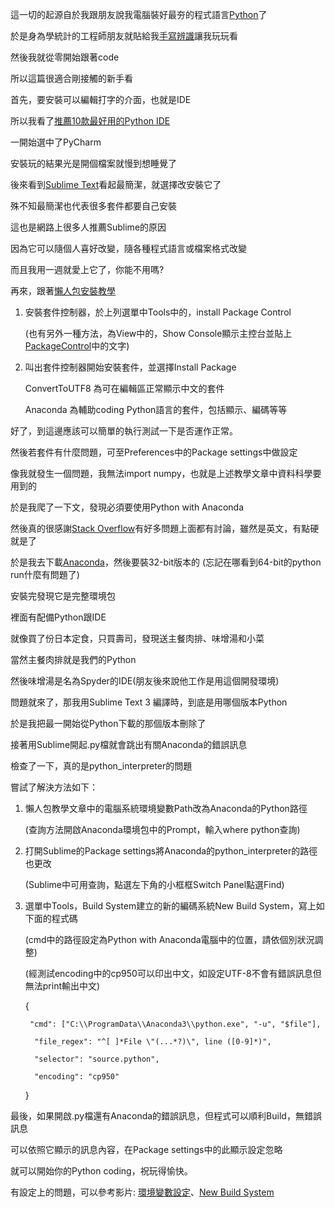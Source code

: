 這一切的起源自於我跟朋友說我電腦裝好最夯的程式語言[Python](https://www.python.org/)了

於是身為學統計的工程師朋友就貼給我[手寫辨識](https://ithelp.ithome.com.tw/articles/10187912)讓我玩玩看

然後我就從零開始跟著code

所以這篇很適合剛接觸的新手看

首先，要安裝可以編輯打字的介面，也就是IDE

所以我看了[推薦10款最好用的Python IDE](https://read01.com/zh-tw/Dx5BKQ.html)

一開始選中了PyCharm

安裝玩的結果光是開個檔案就慢到想睡覺了

後來看到[Sublime Text](https://www.sublimetext.com/)看起最簡潔，就選擇改安裝它了

殊不知最簡潔也代表很多套件都要自己安裝

這也是網路上很多人推薦Sublime的原因

因為它可以隨個人喜好改變，隨各種程式語言或檔案格式改變

而且我用一週就愛上它了，你能不用嗎?

再來，跟著[懶人包安裝教學](http://killer0001.blogspot.tw/2017/01/python-sublime-text-3.html)

1. 安裝套件控制器，於上列選單中Tools中的，install Package Control

   (也有另外一種方法，為View中的，Show Console顯示主控台並貼上[PackageControl](https://packagecontrol.io/installation)中的文字)

2. 叫出套件控制器開始安裝套件，並選擇Install Package

   ConvertToUTF8 為可在編輯區正常顯示中文的套件

   Anaconda 為輔助coding Python語言的套件，包括顯示、編碼等等

好了，到這邊應該可以簡單的執行測試一下是否運作正常。

然後若套件有什麼問題，可至Preferences中的Package settings中做設定

像我就發生一個問題，我無法import numpy，也就是上述教學文章中資料科學要用到的

於是我爬了一下文，發現必須要使用Python with Anaconda

然後真的很感謝[Stack Overflow](https://stackoverflow.com/)有好多問題上面都有討論，雖然是英文，有點硬就是了

於是我去下載[Anaconda](https://www.anaconda.com/download/)，然後要裝32-bit版本的 (忘記在哪看到64-bit的python run什麼有問題了)

安裝完發現它是完整環境包

裡面有配備Python跟IDE

就像買了份日本定食，只買壽司，發現送主餐肉排、味增湯和小菜

當然主餐肉排就是我們的Python

然後味增湯是名為Spyder的IDE(朋友後來說他工作是用這個開發環境)

問題就來了，那我用Sublime Text 3 編譯時，到底是用哪個版本Python

於是我把最一開始從Python下載的那個版本刪除了

接著用Sublime開起.py檔就會跳出有關Anaconda的錯誤訊息

檢查了一下，真的是python_interpreter的問題

嘗試了解決方法如下：

1. 懶人包教學文章中的電腦系統環境變數Path改為Anaconda的Python路徑

   (查詢方法開啟Anaconda環境包中的Prompt，輸入where python查詢)

2. 打開Sublime的Package settings將Anaconda的python_interpreter的路徑也更改

   (Sublime中可用查詢，點選左下角的小框框Switch Panel點選Find)

3. 選單中Tools，Build System建立的新的編碼系統New Build System，寫上如下面的程式碼

   (cmd中的路徑設定為Python with Anaconda電腦中的位置，請依個別狀況調整)

   (經測試encoding中的cp950可以印出中文，如設定UTF-8不會有錯誤訊息但無法print輸出中文)

   {

        "cmd": ["C:\\ProgramData\\Anaconda3\\python.exe", "-u", "$file"],
   
         "file_regex": "^[ ]*File \"(...*?)\", line ([0-9]*)",
   
         "selector": "source.python",
   
         "encoding": "cp950"
   
   }

最後，如果開啟.py檔還有Anaconda的錯誤訊息，但程式可以順利Build，無錯誤訊息

可以依照它顯示的訊息內容，在Package settings中的此顯示設定忽略

就可以開始你的Python coding，祝玩得愉快。

有設定上的問題，可以參考影片: [環境變數設定](https://www.youtube.com/watch?v=fd4shj64xVU)、[New Build System](https://youtu.be/rIl0mmYSPIc)
